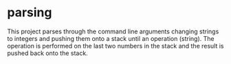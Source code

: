 # parsing

This project parses through the command line arguments changing strings to integers and pushing them onto a stack until an operation (string). The operation is performed on the last two numbers in the stack and the result is pushed back onto the stack.
